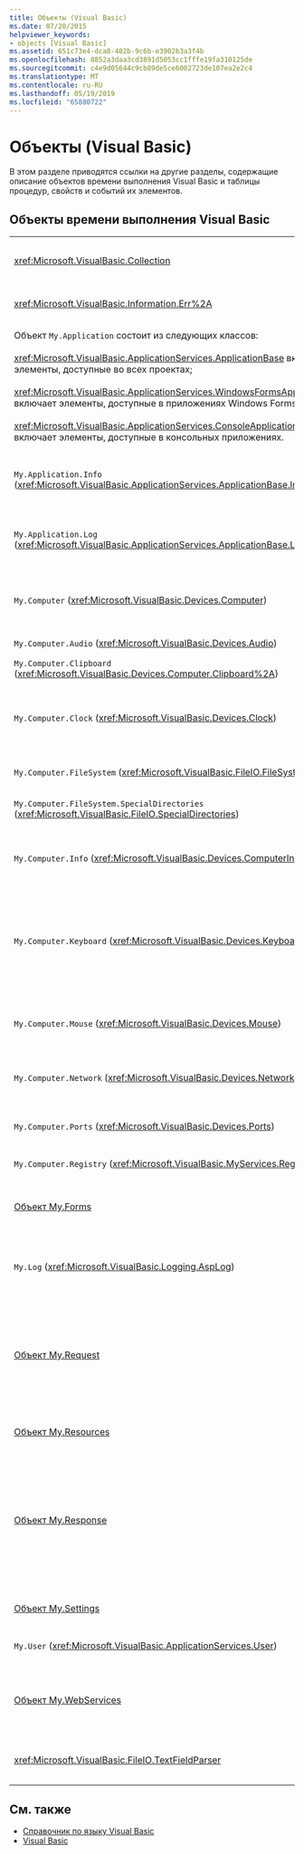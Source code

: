 ```yaml
---
title: Объекты (Visual Basic)
ms.date: 07/20/2015
helpviewer_keywords:
- objects [Visual Basic]
ms.assetid: 651c73e4-dca8-402b-9c6b-e3902b3a3f4b
ms.openlocfilehash: 8852a3daa3cd3891d5053cc1fffe19fa310125de
ms.sourcegitcommit: c4e9d05644c9cb89de5ce6002723de107ea2e2c4
ms.translationtype: MT
ms.contentlocale: ru-RU
ms.lasthandoff: 05/19/2019
ms.locfileid: "65880722"
---
```

# <a name="objects-visual-basic"></a>Объекты (Visual Basic)
В этом разделе приводятся ссылки на другие разделы, содержащие описание объектов времени выполнения Visual Basic и таблицы процедур, свойств и событий их элементов.  
  
## <a name="visual-basic-run-time-objects"></a>Объекты времени выполнения Visual Basic  
  
|||  
|---|---|  
|<xref:Microsoft.VisualBasic.Collection>|Предлагает удобный способ просматривать связанную группу элементов в виде одного объекта.|  
|<xref:Microsoft.VisualBasic.Information.Err%2A>|Содержит сведения об ошибках во время выполнения.|  
|Объект `My.Application` состоит из следующих классов:<br /><br /> <xref:Microsoft.VisualBasic.ApplicationServices.ApplicationBase> включает элементы, доступные во всех проектах;<br /><br /> <xref:Microsoft.VisualBasic.ApplicationServices.WindowsFormsApplicationBase> включает элементы, доступные в приложениях Windows Forms;<br /><br /> <xref:Microsoft.VisualBasic.ApplicationServices.ConsoleApplicationBase> включает элементы, доступные в консольных приложениях.|Предоставляет данные, связанные только с текущим приложением или DLL. С помощью `My.Application` нельзя изменять данные системного уровня.<br /><br /> Некоторые элементы доступны только для приложений Windows Forms или консольных приложений.|  
|`My.Application.Info` (<xref:Microsoft.VisualBasic.ApplicationServices.ApplicationBase.Info%2A>)|Предлагает свойства для получения сведений о приложениях, например номер версии, описание, загруженные сборки и т. п.|  
|`My.Application.Log` (<xref:Microsoft.VisualBasic.ApplicationServices.ApplicationBase.Log%2A>)|Предоставляет свойство и методы для записи сведений о событиях и исключениях в прослушиватели журнала приложения.|  
|`My.Computer` (<xref:Microsoft.VisualBasic.Devices.Computer>)|Включает свойства для управления компонентами компьютера, такими как звук, часы, клавиатура, файловая система и т. д.|  
|`My.Computer.Audio` (<xref:Microsoft.VisualBasic.Devices.Audio>)|Предоставляет методы для воспроизведения звуков.|  
|`My.Computer.Clipboard` (<xref:Microsoft.VisualBasic.Devices.Computer.Clipboard%2A>)|Предоставляет методы для управления буфером обмена.|  
|`My.Computer.Clock` (<xref:Microsoft.VisualBasic.Devices.Clock>)|Включает свойства для доступа к текущему местному времени и времени в формате UTC (эквиваленту времени по Гринвичу) из системных часов.|  
|`My.Computer.FileSystem` (<xref:Microsoft.VisualBasic.FileIO.FileSystem>)|Включает свойства и методы для работы с дисками, файлами и каталогами.|  
|`My.Computer.FileSystem.SpecialDirectories` (<xref:Microsoft.VisualBasic.FileIO.SpecialDirectories>)|Включает свойства для доступа к часто используемым каталогам.|  
|`My.Computer.Info` (<xref:Microsoft.VisualBasic.Devices.ComputerInfo>)|Предлагает свойства для получения сведений о памяти, загруженных сборках, имени и операционной системе компьютера.|  
|`My.Computer.Keyboard` (<xref:Microsoft.VisualBasic.Devices.Keyboard>)|Предлагает свойства для доступа к текущему состоянию клавиатуры, в частности к сведениям о нажатых в настоящий момент клавишах, а также метод для отправки сообщений о нажатиях клавиш активному окну.|  
|`My.Computer.Mouse` (<xref:Microsoft.VisualBasic.Devices.Mouse>)|Предлагает свойства для получения сведений о формате и конфигурации мыши, установленной на локальном компьютере.|  
|`My.Computer.Network` (<xref:Microsoft.VisualBasic.Devices.Network>)|Включает свойство, событие и методы для взаимодействия с сетью, к которой подключен компьютер.|  
|`My.Computer.Ports` (<xref:Microsoft.VisualBasic.Devices.Ports>)|Предлагает свойство и метод для доступа к последовательным портам компьютера.|  
|`My.Computer.Registry` (<xref:Microsoft.VisualBasic.MyServices.RegistryProxy>)|Включает свойства и методы для управления реестром.|  
|[Объект My.Forms](../../../visual-basic/language-reference/objects/my-forms-object.md)|Предлагает свойства для доступа к экземпляру каждой формы Windows Forms, объявленной в текущем проекте.|  
|`My.Log` (<xref:Microsoft.VisualBasic.Logging.AspLog>)|Включает свойство и методы для записи сведений о событиях и исключениях в прослушивателе журнала для веб-приложений.|  
|[Объект My.Request](../../../visual-basic/language-reference/objects/my-request-object.md)|Возвращает объект <xref:System.Web.HttpRequest> для запрашиваемой страницы. Объект `My.Request` содержит сведения о текущем HTTP-запросе.<br /><br /> Объект `My.Request` доступен только для приложений ASP.NET.|  
|[Объект My.Resources](../../../visual-basic/language-reference/objects/my-resources-object.md)|Содержит свойства и классы для доступа к ресурсам приложения.|  
|[Объект My.Response](../../../visual-basic/language-reference/objects/my-response-object.md)|Возвращает объект <xref:System.Web.HttpResponse>, связанный с <xref:System.Web.UI.Page>. Этот объект позволяет отправлять клиенту данные HTTP-ответа и содержит сведения об этом ответе.<br /><br /> Объект `My.Response` доступен только для приложений ASP.NET.|  
|[Объект My.Settings](../../../visual-basic/language-reference/objects/my-settings-object.md)|Включает свойства и методы для доступа к параметрам приложения.|  
|`My.User` (<xref:Microsoft.VisualBasic.ApplicationServices.User>)|Предоставляет доступ к сведениям о текущем пользователе.|  
|[Объект My.WebServices](../../../visual-basic/language-reference/objects/my-webservices-object.md)|Предлагает свойства для создания экземпляров каждой веб-службы, на которую ссылается текущий проект, а также для доступа к этим экземплярам.|  
|<xref:Microsoft.VisualBasic.FileIO.TextFieldParser>|Предоставляет методы и свойства для анализа структурированных текстовых файлов.|  
  
## <a name="see-also"></a>См. также

- [Справочник по языку Visual Basic](../../../visual-basic/language-reference/index.md)
- [Visual Basic](../../../visual-basic/index.md)
